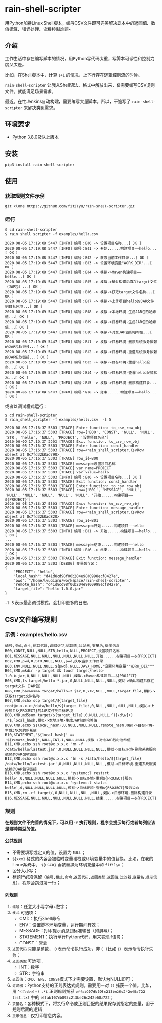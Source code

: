 # rain-shell-scripter

用Python加持Linux Shell脚本，编写CSV文件即可完美解决脚本中的返回值、数值运算、错误处理、流程控制难题~

## 介绍

工作生活中存在编写脚本的情况，用Python写代码太重，写脚本可读性和控制力度又太差。

比如，在Shell脚本中，计算 `1+1` 的情况，上下行存在逻辑控制流的时候。

`rain-shell-scripter` 让我从Shell语法、格式中解放出来，仅需要编写CSV规则文件，就能满足场景需求。

最近，在忙Jenkins自动构建，需要编写大量脚本。所以，干脆写了 `rain-shell-scripter` 来解决类似需求。

## 环境要求

* Python 3.8.0及以上版本

## 安装

    pip3 install rain-shell-scripter

## 使用

### 获取规则文件示例

    git clone https://github.com/fifilyu/rain-shell-scripter.git

### 运行

    $ cd rain-shell-scripter
    $ rain_shell_scripter -f examples/hello.csv 
    
    2020-08-05 17:19:08 5447 [INFO] 编号：B00 -> 设置项目名称...[ OK ]
    2020-08-05 17:19:08 5447 [INFO] 编号：B01 -> 开始......构建项目——hello...[ OK ]
    2020-08-05 17:19:08 5447 [INFO] 编号：B02 -> 获取当前工作目录...[ OK ]
    2020-08-05 17:19:08 5447 [INFO] 编号：B03 -> 设置环境变量"WORK_DIR"...[ OK ]
    2020-08-05 17:19:08 5447 [INFO] 编号：B04 -> 模拟->Maven构建项目——hello...[ OK ]
    2020-08-05 17:19:08 5447 [INFO] 编号：B05 -> 模拟->确认构建后存在target文件（JAR包）...[ OK ]
    2020-08-05 17:19:08 5447 [INFO] 编号：B06 -> 模拟->获取target文件名称...[ OK ]
    2020-08-05 17:19:08 5447 [INFO] 编号：B07 -> 模拟->上传项目hello的JAR文件到目标环境...[ OK ]
    2020-08-05 17:19:09 5447 [INFO] 编号：B08 -> 模拟->本地环境-生成JAR包的哈希值...[ OK ]
    2020-08-05 17:19:09 5447 [INFO] 编号：B09 -> 模拟->目标环境-生成JAR包的哈希值...[ OK ]
    2020-08-05 17:19:09 5447 [INFO] 编号：B10 -> 模拟->对比JAR包的哈希值...[ OK ]
    2020-08-05 17:19:09 5447 [INFO] 编号：B11 -> 模拟->目标环境-删除系统服务依赖的JAR包软链接...[ OK ]
    2020-08-05 17:19:09 5447 [INFO] 编号：B12 -> 模拟->目标环境-重建系统服务依赖的JAR包软链接...[ OK ]
    2020-08-05 17:19:09 5447 [INFO] 编号：B13 -> 模拟->目标环境-重启hello服务...[ OK ]
    2020-08-05 17:19:09 5447 [INFO] 编号：B14 -> 模拟->目标环境-查看hello服务状态...[ OK ]
    2020-08-05 17:19:09 5447 [INFO] 编号：B15 -> 模拟->目标环境-删除构建目录...[ OK ]
    2020-08-05 17:19:09 5447 [INFO] 编号：B16 -> 结束......构建项目——hello...[ OK ]

或者以调试模式运行：

    $ cd rain-shell-scripter
    $ rain_shell_scripter -f examples/hello.csv  -l 5

    2020-08-05 17:16:37 5303 [TRACE] Enter function: to_csv_row_obj
    2020-08-05 17:16:37 5303 [TRACE] row=['B00', 'CONST', 'NULL', 'NULL', 'STR', 'hello', 'NULL', 'PROJECT', '设置项目名称']
    2020-08-05 17:16:37 5303 [TRACE] Exit function: to_csv_row_obj
    2020-08-05 17:16:37 5303 [TRACE] Enter function: const_handler
    2020-08-05 17:16:37 5303 [TRACE] row=<rain_shell_scripter.CsvRow object at 0x7fd32b8ad790>
    2020-08-05 17:16:37 5303 [TRACE] row_id=B00
    2020-08-05 17:16:37 5303 [TRACE] message=设置项目名称
    2020-08-05 17:16:37 5303 [TRACE] var_name=PROJECT
    2020-08-05 17:16:37 5303 [TRACE] var_value=hello
    2020-08-05 17:16:37 5303 [INFO] 编号：B00 -> 设置项目名称...[ OK ]
    2020-08-05 17:16:37 5303 [TRACE] Exit function: const_handler
    2020-08-05 17:16:37 5303 [TRACE] Enter function: to_csv_row_obj
    2020-08-05 17:16:37 5303 [TRACE] row=['B01', 'MESSAGE', 'NULL', 'NULL', 'NULL', 'NULL', 'NULL', 'NULL', '开始......构建项目——${PROJECT}']
    2020-08-05 17:16:37 5303 [TRACE] Exit function: to_csv_row_obj
    2020-08-05 17:16:37 5303 [TRACE] Enter function: message_handler
    2020-08-05 17:16:37 5303 [TRACE] row=<rain_shell_scripter.CsvRow object at 0x7fd32b8ad820>
    2020-08-05 17:16:37 5303 [TRACE] row_id=B01
    2020-08-05 17:16:37 5303 [TRACE] message=开始......构建项目——hello
    2020-08-05 17:16:37 5303 [INFO] 编号：B01 -> 开始......构建项目——hello...[ OK ]
    ...
    2020-08-05 17:16:37 5303 [TRACE] message=结束......构建项目——hello
    2020-08-05 17:16:37 5303 [INFO] 编号：B16 -> 结束......构建项目——hello...[ OK ]
    2020-08-05 17:16:37 5303 [TRACE] Exit function: message_handler
    2020-08-05 17:16:37 5303 [DEBUG] 变量暂存区：
    {
        "PROJECT": "hello",
        "local_hash": "d41d8cd98f00b204e9800998ecf8427e",
        "pwd": "/home/lyuqiang/workspace/rain-shell-scripter",
        "remote_hash": "d41d8cd98f00b204e9800998ecf8427e",
        "target_file": "hello-1.0.0.jar"
    }



`-l 5` 表示最高调试模式，会打印更多的日志。

## CSV文件编写规则

### 示例：examples/hello.csv

```csv
编号,模式,命令,返回代码,返回类型,返回值,过滤器,变量名,提示信息
B00,CONST,NULL,NULL,STR,hello,NULL,PROJECT,设置项目名称
B01,MESSAGE,NULL,NULL,NULL,NULL,NULL,NULL,开始......构建项目——${PROJECT}
B02,CMD,pwd,0,STR,NULL,NULL,pwd,获取当前工作目录
B03,ENV,NULL,NULL,NULL,${pwd},NULL,JAVA_HOME,"设置环境变量""WORK_DIR"""
B04,CMD,mkdir -p target && touch target/hello-1.0.0.jar,0,NULL,NULL,NULL,NULL,模拟->Maven构建项目——${PROJECT}
B05,CMD,ls target/hello-*.jar,0,NULL,NULL,NULL,NULL,模拟->确认构建后存在target文件（JAR包）
B06,CMD,basename target/hello-*.jar,0,STR,NULL,NULL,target_file,模拟->获取target文件名称
B07,CMD,echo scp target/${target_file} root@x.x.x.x:/data/hello/${target_file},0,NULL,NULL,NULL,NULL,模拟->上传项目${PROJECT}的JAR文件到目标环境
B08,CMD,md5sum target/${target_file},0,NULL,NULL,^([\d\w]+) .*$,local_hash,模拟->本地环境-生成JAR包的哈希值
B09,CMD,echo ${local_hash},0,NULL,NULL,NULL,remote_hash,模拟->目标环境-生成JAR包的哈希值
B10,STATEMENT,'${local_hash}' == '${remote_hash}',NULL,INT,1,NULL,NULL,模拟->对比JAR包的哈希值
B11,CMD,echo ssh root@x.x.x.x 'rm -f /data/hello/lastest.jar',0,NULL,NULL,NULL,NULL,模拟->目标环境-删除系统服务依赖的JAR包软链接
B12,CMD,echo ssh root@x.x.x.x 'ln -s /data/hello/${target_file} /data/hello/lastest.jar',0,NULL,NULL,NULL,NULL,模拟->目标环境-重建系统服务依赖的JAR包软链接
B13,CMD,echo ssh root@x.x.x.x 'systemctl restart hello',0,NULL,NULL,NULL,NULL,模拟->目标环境-重启${PROJECT}服务
B14,CMD,echo ssh root@x.x.x.x 'systemctl status hello',0,NULL,NULL,NULL,NULL,模拟->目标环境-查看${PROJECT}服务状态
B15,CMD,rm -rf target/,0,NULL,NULL,NULL,NULL,模拟->目标环境-删除构建目录
B16,MESSAGE,NULL,NULL,NULL,NULL,NULL,NULL,结束......构建项目——${PROJECT}
```

### 规则

__在规则文件不完善的情况下，可以用 `-f` 执行规则，程序会提示每行或者每列应该是哪种类型的值。__


#### 公共规则

* 不需要填写或定义的值，设置为 `NULL`；
* `${xxx}` 格式的内容会被临时变量堆栈或环境变量中的值替换。比如，在我的Linux系统中， `${USER}` 会被替换为环境变量中的 `fifilyu`；
* 区分大小写；
* 标题行必须保留（`编号,模式,命令,返回代码,返回类型,返回值,过滤器,变量名,提示信息`），程序会跳过第一行；

#### 列规则

1. `编号`：任意大小写字母+数字；
2. `模式` 可选项：
   * CMD：执行Shell命令
   * ENV：设置脚本环境变量，运行期间有效；
   * MESSAGE：打印提示消息到标准输出（如屏幕）；
   * STATEMENT：执行单行Python代码，用来实现if语句；
   * CONST：常量
3. `返回代码` 只能是整数， `0` 表示命令执行成功，非 `0`（比如 `1`）表示命令执行失败；
4. `返回类型` 可选项：
   * INT：数字
   * STR：字符串
5. `返回值`：`CMD`、`ENV`、`CONST`模式下才需要设置，默认为NULL即可；
6. `过滤器`：Python支持的正则表达式规则，需要用一对 `()` 捕获一个值。比如，用 `^([\d\w]+) .*$` 正则规则捕获 `effab107db895c213be26c242e68a722 test.txt` 中的 `effab107db895c213be26c242e68a722`；
7. `变量名`：各种模式下，将执行命令或正则匹配的结果保存到指定的变量，用于规则后面的逻辑；
8. `提示信息`：仅打印信息内容。
